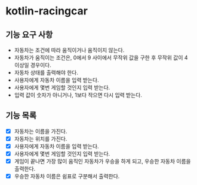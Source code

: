# kotlin-racingcar

## 기능 요구 사항
- 자동차는 조건에 따라 움직이거나 움직이지 않는다.
- 자동차가 움직이는 조건은, 0에서 9 사이에서 무작위 값을 구한 후 무작위 값이 4 이상일 경우이다.
- 자동차 상태를 출력해야 한다.
- 사용자에게 자동차 이름을 입력 받는다.
- 사용자에게 몇번 게임할 것인지 입력 받는다.
- 입력 값이 숫자가 아니거나, 1보다 작으면 다시 입력 받는다.

## 기능 목록
- [x] 자동차는 이름을 가진다.
- [x] 자동차는 위치를 가진다.
- [x] 사용자에게 자동차 이름을 입력 받는다.
- [x] 사용자에게 몇번 게임할 것인지 입력 받는다.
- [x] 게임이 끝나면 가장 많이 움직인 자동차가 우승을 하게 되고, 우승한 자동차 이름을 출력한다.
- [x] 우승한 자동차 이름은 쉼표로 구분해서 출력한다.
